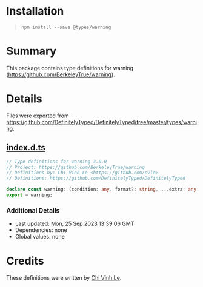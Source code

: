 # Installation
> `npm install --save @types/warning`

# Summary
This package contains type definitions for warning (https://github.com/BerkeleyTrue/warning).

# Details
Files were exported from https://github.com/DefinitelyTyped/DefinitelyTyped/tree/master/types/warning.
## [index.d.ts](https://github.com/DefinitelyTyped/DefinitelyTyped/tree/master/types/warning/index.d.ts)
````ts
// Type definitions for warning 3.0.0
// Project: https://github.com/BerkeleyTrue/warning
// Definitions by: Chi Vinh Le <https://github.com/cvle>
// Definitions: https://github.com/DefinitelyTyped/DefinitelyTyped

declare const warning: (condition: any, format?: string, ...extra: any[]) => void;
export = warning;

````

### Additional Details
 * Last updated: Mon, 25 Sep 2023 13:39:06 GMT
 * Dependencies: none
 * Global values: none

# Credits
These definitions were written by [Chi Vinh Le](https://github.com/cvle).
